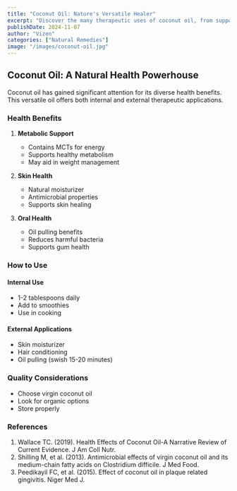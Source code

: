 ```yaml
---
title: "Coconut Oil: Nature's Versatile Healer"
excerpt: "Discover the many therapeutic uses of coconut oil, from supporting metabolism to promoting skin health."
publishDate: 2024-11-07
author: "Vizen"
categories: ["Natural Remedies"]
image: "/images/coconut-oil.jpg"
---
```


## Coconut Oil: A Natural Health Powerhouse

Coconut oil has gained significant attention for its diverse health benefits. This versatile oil offers both internal and external therapeutic applications.

### Health Benefits

1. **Metabolic Support**
   - Contains MCTs for energy
   - Supports healthy metabolism
   - May aid in weight management

2. **Skin Health**
   - Natural moisturizer
   - Antimicrobial properties
   - Supports skin healing

3. **Oral Health**
   - Oil pulling benefits
   - Reduces harmful bacteria
   - Supports gum health

### How to Use

#### Internal Use
- 1-2 tablespoons daily
- Add to smoothies
- Use in cooking

#### External Applications
- Skin moisturizer
- Hair conditioning
- Oil pulling (swish 15-20 minutes)

### Quality Considerations
- Choose virgin coconut oil
- Look for organic options
- Store properly

### References

1. Wallace TC. (2019). Health Effects of Coconut Oil-A Narrative Review of Current Evidence. J Am Coll Nutr.
2. Shilling M, et al. (2013). Antimicrobial effects of virgin coconut oil and its medium-chain fatty acids on Clostridium difficile. J Med Food.
3. Peedikayil FC, et al. (2015). Effect of coconut oil in plaque related gingivitis. Niger Med J.
